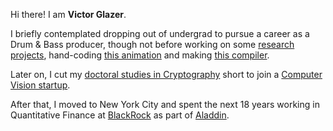 Hi there! I am **Victor Glazer**.

I briefly contemplated dropping out of undergrad to pursue a career as a Drum & Bass producer, though not before working on some [research projects](https://github.com/vglazer/USRA), hand-coding [this animation](https://www.cs.toronto.edu/~glazer/gundam.avi) and making [this compiler](https://github.com/vglazer/csc488).

Later on, I cut my [doctoral studies in Cryptography](https://www.cs.toronto.edu/~glazer/doc/VictorGlazerMSThesis.pdf) short to join a [Computer Vision startup](https://tineye.com/about).

After that, I moved to New York City and spent the next 18 years working in Quantitative Finance at [BlackRock](https://www.blackrock.com/corporate/about-us) as part of [Aladdin](https://www.blackrock.com/aladdin).
